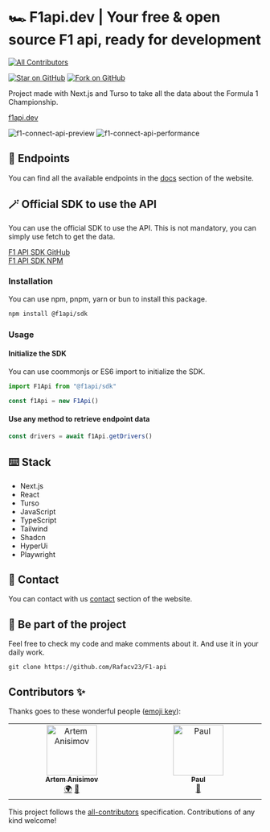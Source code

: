# 🏎️ F1api.dev | Your free & open source F1 api, ready for development

<!-- ALL-CONTRIBUTORS-BADGE:START - Do not remove or modify this section -->
[![All Contributors](https://img.shields.io/badge/all_contributors-2-orange.svg?style=flat-square)](#contributors-)
<!-- ALL-CONTRIBUTORS-BADGE:END -->

[![Star on GitHub](https://img.shields.io/github/stars/rafacv23/F1-api?style=social)](https://github.com/rafacv23/F1-api) [![Fork on GitHub](https://img.shields.io/github/forks/rafacv23/F1-api?style=social)](https://github.com/rafacv23/F1-api/fork)

Project made with Next.js and Turso to take all the data about the Formula 1 Championship.

[f1api.dev](https://f1api.dev)

![f1-connect-api-preview](https://i.imgur.com/BDxpw46.png)
![f1-connect-api-performance](https://i.imgur.com/9FiC5VK.png)

## 🛫 Endpoints

You can find all the available endpoints in the [docs](https://f1api.dev/docs) section of the website.

## 🪄 Official SDK to use the API

You can use the official SDK to use the API. This is not mandatory, you can simply use fetch to get the data.

[F1 API SDK GitHub](https://github.com/Rafacv23/f1api-sdk) <br>
[F1 API SDK NPM](https://www.npmjs.com/package/@f1api/sdk)

### Installation

You can use npm, pnpm, yarn or bun to install this package.

```bash
npm install @f1api/sdk
```

### Usage

#### Initialize the SDK

You can use coommonjs or ES6 import to initialize the SDK.

```js
import F1Api from "@f1api/sdk"

const f1Api = new F1Api()
```

#### Use any method to retrieve endpoint data

```js
const drivers = await f1Api.getDrivers()
```

## ⌨️ Stack

- Next.js
- React
- Turso
- JavaScript
- TypeScript
- Tailwind
- Shadcn
- HyperUi
- Playwright

## 📱 Contact

You can contact with us [contact](https://f1api.dev/contact) section of the website.

## 👀 Be part of the project

Feel free to check my code and make comments about it. And use it in your daily work.

```
git clone https://github.com/Rafacv23/F1-api
```

## Contributors ✨

Thanks goes to these wonderful people ([emoji key](https://allcontributors.org/docs/en/emoji-key)):

<!-- ALL-CONTRIBUTORS-LIST:START - Do not remove or modify this section -->
<!-- prettier-ignore-start -->
<!-- markdownlint-disable -->
<table>
  <tbody>
    <tr>
      <td align="center" valign="top" width="14.28%"><a href="https://github.com/mbhusty"><img src="https://avatars.githubusercontent.com/u/7149699?v=4?s=100" width="100px;" alt="Artem Anisimov"/><br /><sub><b>Artem Anisimov</b></sub></a><br /><a href="#translation-mbhusty" title="Translation">🌍</a> <a href="https://github.com/Rafacv23/F1-api/issues?q=author%3Ambhusty" title="Bug reports">🐛</a></td>
      <td align="center" valign="top" width="14.28%"><a href="https://github.com/brzzdev"><img src="https://avatars.githubusercontent.com/u/15687450?v=4?s=100" width="100px;" alt="Paul"/><br /><sub><b>Paul</b></sub></a><br /><a href="https://github.com/Rafacv23/F1-api/issues?q=author%3Abrzzdev" title="Bug reports">🐛</a></td>
    </tr>
  </tbody>
</table>

<!-- markdownlint-restore -->
<!-- prettier-ignore-end -->

<!-- ALL-CONTRIBUTORS-LIST:END -->

This project follows the [all-contributors](https://github.com/all-contributors/all-contributors) specification. Contributions of any kind welcome!
